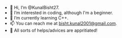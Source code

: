 - 👋 Hi, I’m @KunalBisht27.
- 👀 I’m interested in coding, although I'm a beginner.
- 🌱 I’m currently learning C++.
- 📫 You can reach me at bisht.kunal2001@gmail.com.
- 🤝 All sorts of helps/advices are appritiated!
